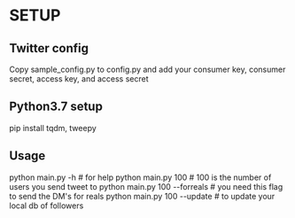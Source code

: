 

# SETUP

## Twitter config

Copy sample_config.py to config.py and add your consumer key, consumer secret, access key, and access secret

## Python3.7 setup
pip install tqdm, tweepy


## Usage
python main.py -h # for help
python main.py 100 # 100 is the number of users you send tweet to
python main.py 100 --forreals # you need this flag to send the DM's for reals
python main.py 100 --update # to update your local db of followers

